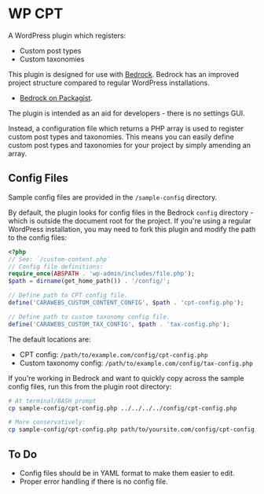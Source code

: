 # WP CPT
A WordPress plugin which registers:

- Custom post types
- Custom taxonomies

This plugin is designed for use with [Bedrock](https://roots.io/bedrock/). Bedrock has an improved project structure compared to regular WordPress installations.

- [Bedrock on Packagist](https://packagist.org/packages/roots/bedrock).

The plugin is intended as an aid for developers - there is no settings GUI.

Instead, a configuration file which returns a PHP array is used to register custom post types and taxonomies. This means you can easily define custom post types and taxonomies for your project by simply amending an array.

## Config Files
Sample config files are provided in the `/sample-config` directory.

By default, the plugin looks for config files in the Bedrock `config` directory - which is outside the document root for the project. If you're using a regular WordPress installation, you may need to fork this plugin and modify the path to the config files:

~~~php
<?php
// See: `/custom-content.php`
// Config file definitions:
require_once(ABSPATH . 'wp-admin/includes/file.php');
$path = dirname(get_home_path()) . '/config/';

// Define path to CPT config file.
define('CARAWEBS_CUSTOM_CONTENT_CONFIG', $path . 'cpt-config.php');

// Define path to custom taxonomy config file.
define('CARAWEBS_CUSTOM_TAX_CONFIG', $path . 'tax-config.php');
~~~

The default locations are:

- CPT config: `/path/to/example.com/config/cpt-config.php`
- Custom taxonomy config: `/path/to/example.com/config/tax-config.php`

If you're working in Bedrock and want to quickly copy across the sample config files, run this from the plugin root directory:

~~~bash
# At terminal/BASH prompt
cp sample-config/cpt-config.php ../../../../config/cpt-config.php

# More conservatively:
cp sample-config/cpt-config.php path/to/yoursite.com/config/cpt-config.php

~~~
## To Do
- Config files should be in YAML format to make them easier to edit.
- Proper error handling if there is no config file.
